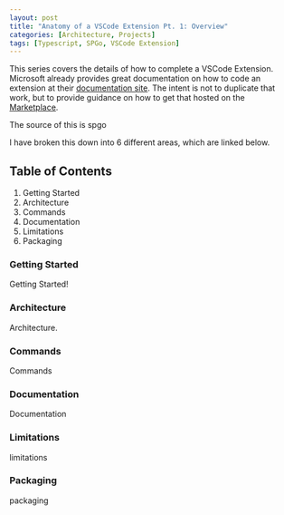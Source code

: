 ```yaml
---
layout: post
title: "Anatomy of a VSCode Extension Pt. 1: Overview"
categories: [Architecture, Projects]
tags: [Typescript, SPGo, VSCode Extension]
---
```

This series covers the details of how to complete a VSCode Extension. Microsoft already provides great documentation on how to code an extension at their [documentation site](https://code.visualstudio.com/api). The intent is not to duplicate that work, but to provide guidance on how to get that hosted on the [Marketplace](https://marketplace.visualstudio.com/).

The source of this is spgo

I have broken this down into 6 different areas, which are linked below.

## Table of Contents

1. Getting Started
2. Architecture
3. Commands
4. Documentation
5. Limitations
6. Packaging

### Getting Started

Getting Started!

### Architecture

Architecture.

### Commands

Commands

### Documentation

Documentation

### Limitations

limitations

### Packaging

packaging
